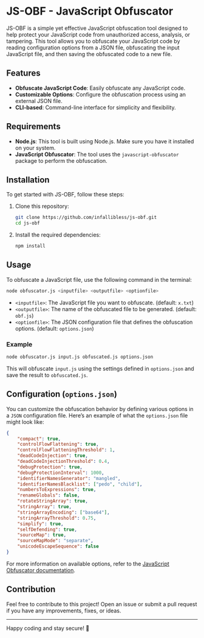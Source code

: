 # JS-OBF - JavaScript Obfuscator

JS-OBF is a simple yet effective JavaScript obfuscation tool designed to help protect your JavaScript code from unauthorized access, analysis, or tampering. This tool allows you to obfuscate your JavaScript code by reading configuration options from a JSON file, obfuscating the input JavaScript file, and then saving the obfuscated code to a new file.

## Features

- **Obfuscate JavaScript Code**: Easily obfuscate any JavaScript code.
- **Customizable Options**: Configure the obfuscation process using an external JSON file.
- **CLI-based**: Command-line interface for simplicity and flexibility.

## Requirements

- **Node.js**: This tool is built using Node.js. Make sure you have it installed on your system.
- **JavaScript Obfuscator**: The tool uses the `javascript-obfuscator` package to perform the obfuscation.

## Installation

To get started with JS-OBF, follow these steps:

1. Clone this repository:

   ```bash
   git clone https://github.com/infallibless/js-obf.git
   cd js-obf
   ```

2. Install the required dependencies:

   ```bash
   npm install
   ```

## Usage

To obfuscate a JavaScript file, use the following command in the terminal:

```bash
node obfuscator.js <inputfile> <outputfile> <optionfile>
```

- `<inputfile>`: The JavaScript file you want to obfuscate. (default: `x.txt`)
- `<outputfile>`: The name of the obfuscated file to be generated. (default: `obf.js`)
- `<optionfile>`: The JSON configuration file that defines the obfuscation options. (default: `options.json`)

### Example

```bash
node obfuscator.js input.js obfuscated.js options.json
```

This will obfuscate `input.js` using the settings defined in `options.json` and save the result to `obfuscated.js`.

## Configuration (`options.json`)

You can customize the obfuscation behavior by defining various options in a `JSON` configuration file. Here’s an example of what the `options.json` file might look like:

```json
{
    "compact": true,
    "controlFlowFlattening": true,
    "controlFlowFlatteningThreshold": 1,
    "deadCodeInjection": true,
    "deadCodeInjectionThreshold": 0.4,
    "debugProtection": true,
    "debugProtectionInterval": 1000,
    "identifierNamesGenerator": "mangled",
    "identifierNamesBlacklist": ["pedo", "child"],
    "numbersToExpressions": true,
    "renameGlobals": false,
    "rotateStringArray": true,
    "stringArray": true,
    "stringArrayEncoding": ["base64"],
    "stringArrayThreshold": 0.75,
    "simplify": true,
    "selfDefending": true,
    "sourceMap": true,
    "sourceMapMode": "separate",
    "unicodeEscapeSequence": false
}
```

For more information on available options, refer to the [JavaScript Obfuscator documentation](https://github.com/javascript-obfuscator/javascript-obfuscator#options).

## Contribution

Feel free to contribute to this project! Open an issue or submit a pull request if you have any improvements, fixes, or ideas.

---

Happy coding and stay secure! 🎉
